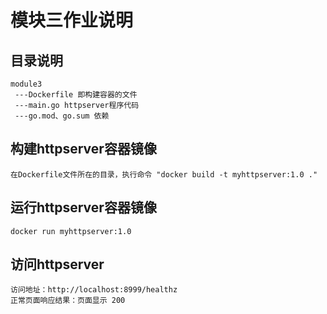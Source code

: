 # 模块三作业说明

## 目录说明
```
module3 
 ---Dockerfile 即构建容器的文件 
 ---main.go httpserver程序代码
 ---go.mod、go.sum 依赖
```
## 构建httpserver容器镜像
```
在Dockerfile文件所在的目录，执行命令 "docker build -t myhttpserver:1.0 ."
```
## 运行httpserver容器镜像
```
docker run myhttpserver:1.0
```
## 访问httpserver
```
访问地址：http://localhost:8999/healthz
正常页面响应结果：页面显示 200
```
